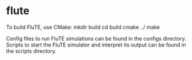 # flute

To build FluTE, use CMake:
mkdir build
cd build
cmake ../
make

Config files to run FluTE simulations can be found in the configs directory.
Scripts to start the FluTE simulator and interpret its output can be found in the scripts directory.
